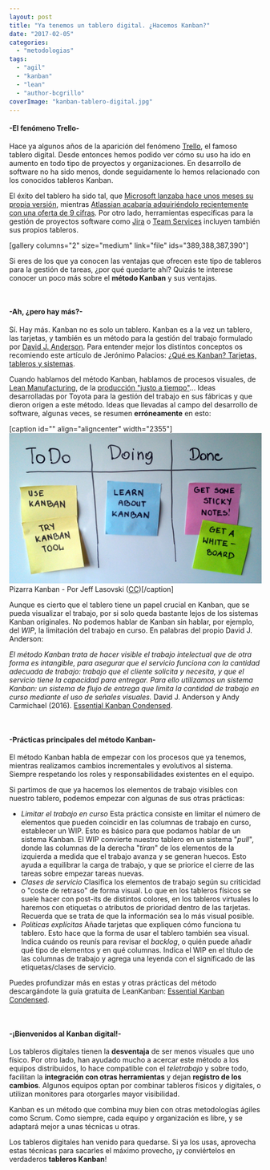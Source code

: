 ```yaml
---
layout: post
title: "Ya tenemos un tablero digital. ¿Hacemos Kanban?"
date: "2017-02-05"
categories: 
  - "metodologias"
tags: 
  - "agil"
  - "kanban"
  - "lean"
  - "author-bcgrillo"
coverImage: "kanban-tablero-digital.jpg"
---
```


#### \-El fenómeno Trello-

Hace ya algunos años de la aparición del fenómeno [Trello](https://trello.com/), el famoso tablero digital. Desde entonces hemos podido ver cómo su uso ha ido en aumento en todo tipo de proyectos y organizaciones. En desarrollo de software no ha sido menos, donde seguidamente lo hemos relacionado con los conocidos tableros Kanban.

El éxito del tablero ha sido tal, que [Microsoft lanzaba hace unos meses su propia versión](https://www.genbeta.com/ofimatica/asi-es-planner-el-nuevo-organizador-de-tareas-de-microsoft), mientras [Atlassian acabaría adquiriéndolo recientemente con una oferta de 9 cifras](https://www.genbeta.com/actualidad/trello-el-popular-gestor-de-tareas-y-equipos-ha-sido-vendido-por-425-millones-de-dolares). Por otro lado, herramientas específicas para la gestión de proyectos software como [Jira](https://es.atlassian.com/software/jira) o [Team Services](https://www.visualstudio.com/es/team-services/) incluyen también sus propios tableros.

\[gallery columns="2" size="medium" link="file" ids="389,388,387,390"\]

Si eres de los que ya conocen las ventajas que ofrecen este tipo de tableros para la gestión de tareas, ¿por qué quedarte ahí? Quizás te interese conocer un poco más sobre el **método Kanban** y sus ventajas.

 

#### \-Ah, ¿pero hay más?-

Sí. Hay más. Kanban no es solo un tablero. Kanban es a la vez un tablero, las tarjetas, y también es un método para la gestión del trabajo formulado por [David J. Anderson](http://anderson.leankanban.com/home/about/#team). Para entender mejor los distintos conceptos os recomiendo este artículo de Jerónimo Palacios: [¿Qué es Kanban? Tarjetas, tableros y sistemas](https://jeronimopalacios.com/2016/08/kanban-i-kanban-tarjetas-tableros-sistemas/).

Cuando hablamos del método Kanban, hablamos de procesos visuales, de [Lean Manufacturing](https://es.wikipedia.org/wiki/Lean_manufacturing), de la [producción "justo a tiempo"](https://es.wikipedia.org/wiki/M%C3%A9todo_justo_a_tiempo)... Ideas desarrolladas por Toyota para la gestión del trabajo en sus fábricas y que dieron origen a este método. Ideas que llevadas al campo del desarrollo de software, algunas veces, se resumen **erróneamente** en esto:

\[caption id="" align="aligncenter" width="2355"\][![Kanban Board](/images/Simple-kanban-board-.jpg)](https://goo.gl/2vICr5) Pizarra Kanban - Por Jeff Lasovski ([CC](http://creativecommons.org/licenses/by-sa/3.0))\[/caption\]

Aunque es cierto que el tablero tiene un papel crucial en Kanban, que se pueda visualizar el trabajo, por si solo queda bastante lejos de los sistemas Kanban originales. No podemos hablar de Kanban sin hablar, por ejemplo, del _WIP_, la limitación del trabajo en curso. En palabras del propio David J. Anderson:

_El método Kanban trata de hacer visible el trabajo intelectual que de otra forma es intangible, para asegurar que el servicio funciona con la cantidad adecuada de trabajo: trabajo que el cliente solicita y necesita, y que el servicio tiene la capacidad para entregar. Para ello utilizamos un sistema Kanban: un sistema de flujo de entrega que limita la cantidad de trabajo en curso mediante el uso de señales visuales._ David J. Anderson y Andy Carmichael (2016). [Essential Kanban Condensed](http://leankanban.com/guide/).

 

#### \-Prácticas principales del método Kanban-

El método Kanban habla de empezar con los procesos que ya tenemos, mientras realizamos cambios incrementales y evolutivos al sistema. Siempre respetando los roles y responsabilidades existentes en el equipo.

Si partimos de que ya hacemos los elementos de trabajo visibles con nuestro tablero, podemos empezar con algunas de sus otras prácticas:

- _Limitar el trabajo en curso_ Esta práctica consiste en limitar el número de elementos que pueden coincidir en las columnas de trabajo en curso, establecer un WIP. Esto es básico para que podamos hablar de un sistema Kanban. El WIP convierte nuestro tablero en un sistema "_pull_", donde las columnas de la derecha "_tiran_" de los elementos de la izquierda a medida que el trabajo avanza y se generan huecos. Esto ayuda a equilibrar la carga de trabajo, y que se priorice el cierre de las tareas sobre empezar tareas nuevas.
- _Clases de servicio_ Clasifica los elementos de trabajo según su criticidad o "coste de retraso" de forma visual. Lo que en los tableros físicos se suele hacer con post-its de distintos colores, en los tableros virtuales lo haremos con etiquetas o atributos de prioridad dentro de las tarjetas. Recuerda que se trata de que la información sea lo más visual posible.
- _Políticas explícitas_ Añade tarjetas que expliquen cómo funciona tu tablero. Esto hace que la forma de usar el tablero también sea visual. Indica cuándo os reunís para revisar el _backlog_, o quién puede añadir qué tipo de elementos y en qué columnas. Indica el WIP en el título de las columnas de trabajo y agrega una leyenda con el significado de las etiquetas/clases de servicio.

Puedes profundizar más en estas y otras prácticas del método descargándote la guía gratuita de LeanKanban: [Essential Kanban Condensed](http://leankanban.com/guide/).

 

#### \-¡Bienvenidos al Kanban digital!-

Los tableros digitales tienen la **desventaja** de ser menos visuales que uno físico. Por otro lado, han ayudado mucho a acercar este método a los equipos distribuidos, lo hace compatible con el _teletrabajo_ y sobre todo, facilitan la **integración con otras herramientas** y dejan **registro de los cambios**. Algunos equipos optan por combinar tableros físicos y digitales, o utilizan monitores para otorgarles mayor visibilidad.

Kanban es un método que combina muy bien con otras metodologías ágiles como Scrum. Como siempre, cada equipo y organización es libre, y se adaptará mejor a unas técnicas u otras.

Los tableros digitales han venido para quedarse. Si ya los usas, aprovecha estas técnicas para sacarles el máximo provecho, ¡y conviértelos en verdaderos **tableros Kanban**!
